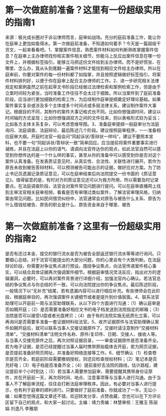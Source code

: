 # 第一次做庭前准备？这里有一份超级实用的指南1

来源：极光成长圈对于诉讼律师而言，庭审如战场。充分的庭前准备工作，能让你在庭审上更加如鱼得水。第一次做庭前准备，不知道如何着手？今天是一篇超级干货文，一起来看看吧。1、掌握案件信息，熟悉案件材料如何判断熟练掌握案件信息？在庭审上主办律师找你核实案件相关细节，你能马上反应出案件信息在哪一份文件上，并根据标签指引，能够立马把这份文件给到主办律师。而不是好慌张、在哪里、怎么办，竟从头到尾翻一遍案件材料才能找到相应文件给主办律师。所以在庭审前，你要对案件的每一份材料都了如指掌，并且按照逻辑做好标签指引，将案件材料排列好，以便于你在庭审上配合主办律师的工作。2、进一步研究相关法律规定和案例虽然之前在起草文书阶段已经做过法律检索和案例检索工作，但是由于立案时间较为紧张，当时准备工作往往不会太过于细致。所以当案件到了庭前准备阶段，应当进行更加细致的检索工作，为后续制作庭审提纲奠定好理论基础。如果案件事实复杂或涉及多个主体或多个时间点或多层法律关系，建议制作案件大事记。根据目的不同，其制作的案件大事记格式也不同。比如你想强调时间，建议以时间轴的方式呈现；比如你想强调双方之间的文件往来，则以表格形式较为妥当；比如各方主体关系复杂，可以考虑思维导图。3、准备庭审提纲一般庭审分为法庭询问、法庭调查、法庭辩论、最后陈述几个阶段。建议按照庭审程序，一一准备相应庭审大纲。开庭时法官一般会问“同起诉状/答辩状一样吗”，建议不要照本宣科，也不要一句“同起诉状/答辩状一致”简单回应。应当提前将案件重要事实进行凝练，并且在法庭上以你的语气、语调向法官传达你的观点，如此法官自然可以感受到你想传达的是一个什么样的事实，甚至从你的准备中可以感受到你是否对这个案件认真准备。在发表质证意见时，从真实性、合法性、关联性进行展开。若作为原告未收到被告答辩材料，可以预测被告可能出示的证据，做好应对方案。为了防止书记员遗漏记录质证意见，可以在庭审结束后向法院提交一份书面的《质证意见》。值得留意的是，有时对方的质证意见还可以为我方所用，所以需要及时记录要点。在法庭调查阶段，法官会对案件常见问题进行提问。可以在庭审直播网上找到主审法官相关庭审视频，看看是否有审理过类似案件，了解法官审理风格，归纳案由常见问题。比如民间借贷纠纷中，法官通常会对原告与被告什么关系、原告为什么借钱给被告、原告的职业是什么、原告资金来自于哪里、被告

# 第一次做庭前准备？这里有一份超级实用的指南2

是否有还过本金、提交的银行流水是否为被告全部返还银行流水等等进行询问。只要细心总结，对于法官可能提出的大部分问题，你的心里会有个大致判断。在法庭辩论阶段，你需要对争议焦点进行预设。围绕争议焦点，向法官传递案件核心事实，可以结合具体证据再次强调案件细节。根据庭审情况灵活反应，指出对方的逻辑漏洞，必要时，可以再对案件背景进行详细介绍，加强法官内心确认。若法官总结的争议焦点与你总结的不一致，可以向法院提出你的争议焦点。最后陈述阶段，一般情况下以“无补充”结尾，若有遗漏内容可以进行相应补充。有些律师会在此阶段，根据庭审目的，再次强调案件关键细节或者是提升到价值层面。4、联系法官助理可以开庭前一周与法官助理联系，从以下四个方面进行沟通：（1）确认庭审是否如期开庭；（2）是否需要准备好相应文书的电子档发送到法院指定的邮箱；（3）法院是否可以接受U盘或者光盘拷贝；（4）由于有的法院实施无纸质化立案，可以再询问是否需要多准备一套证据材料给法官。5、收齐证据原件与法官助理确认案件如期开庭后，就可以联系当事人交接证据原件了。交接时请注意制作“交接材料清单”。“交接材料清单”注明文件名称、原件/复印件、日期、交接人、接收人等。与当事人交接完原件之后，再次对照证据目录，一一审查证据原件是否准备齐全。若为电子证据，是否已经提醒过当事人届时携带原始载体去开庭，若为网页证据，是否提前准备好网页网址，并准备好网络连接等工作。6、细节确认（1）检查卷宗是否齐全，若庭前阶段需要撤销授权，则还应检查授权材料；（2）笔记本是否充好电；（3）电子档是否准备齐全；（4）提前查好去法院的路线，估计路程，建议提前半个小时到达；（5）若当事人需要参加庭审，需要提醒其携带身份证原件，并在开庭前一天，再次将时间、地点、注意事项等与当事人进行沟通。由于当事人不了解庭审流程，往往会打断法庭审理秩序。因此，有必要对当事人进行提示，也有利于庭审的顺利进行。只要做好了庭前准备，你就成功了一半。无讼小编：如果您觉得这篇文章还不错，欢迎转发分享、点赞收藏，您也可以在下方评论区留下自己的观点，和大家一起讨论。主编：靖力责编：林慧审核：王雅玉 陈丽娟 刘逸凡 李雅朋

